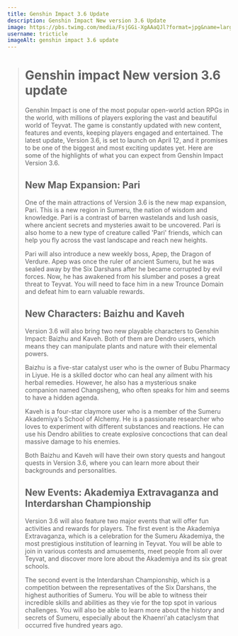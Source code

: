 ```yaml
---
title: Genshin Impact 3.6 Update
description: Genshin Impact New version 3.6 Update
image: https://pbs.twimg.com/media/FsjGGi-XgAAaQJl?format=jpg&name=large
username: tricticle
imageAlt: genshin impact 3.6 update
---
```

> # Genshin impact New version 3.6 update
>
> Genshin Impact is one of the most popular open-world action RPGs in the world, with millions of players exploring the vast and beautiful world of Teyvat. The game is constantly updated with new content, features and events, keeping players engaged and entertained. The latest update, Version 3.6, is set to launch on April 12, and it promises to be one of the biggest and most exciting updates yet. Here are some of the highlights of what you can expect from Genshin Impact Version 3.6.
>
> ## New Map Expansion: Pari
>
> One of the main attractions of Version 3.6 is the new map expansion, Pari. This is a new region in Sumeru, the nation of wisdom and knowledge. Pari is a contrast of barren wastelands and lush oasis, where ancient secrets and mysteries await to be uncovered. Pari is also home to a new type of creature called 'Pari' friends, which can help you fly across the vast landscape and reach new heights.
>
> Pari will also introduce a new weekly boss, Apep, the Dragon of Verdure. Apep was once the ruler of ancient Sumeru, but he was sealed away by the Six Darshans after he became corrupted by evil forces. Now, he has awakened from his slumber and poses a great threat to Teyvat. You will need to face him in a new Trounce Domain and defeat him to earn valuable rewards.
>
> ## New Characters: Baizhu and Kaveh
>
> Version 3.6 will also bring two new playable characters to Genshin Impact: Baizhu and Kaveh. Both of them are Dendro users, which means they can manipulate plants and nature with their elemental powers.
>
> Baizhu is a five-star catalyst user who is the owner of Bubu Pharmacy in Liyue. He is a skilled doctor who can heal any ailment with his herbal remedies. However, he also has a mysterious snake companion named Changsheng, who often speaks for him and seems to have a hidden agenda.
>
> Kaveh is a four-star claymore user who is a member of the Sumeru Akademiya's School of Alchemy. He is a passionate researcher who loves to experiment with different substances and reactions. He can use his Dendro abilities to create explosive concoctions that can deal massive damage to his enemies.
>
> Both Baizhu and Kaveh will have their own story quests and hangout quests in Version 3.6, where you can learn more about their backgrounds and personalities.
>
> ## New Events: Akademiya Extravaganza and Interdarshan Championship
>
> Version 3.6 will also feature two major events that will offer fun activities and rewards for players. The first event is the Akademiya Extravaganza, which is a celebration for the Sumeru Akademiya, the most prestigious institution of learning in Teyvat. You will be able to join in various contests and amusements, meet people from all over Teyvat, and discover more lore about the Akademiya and its six great schools.
>
> The second event is the Interdarshan Championship, which is a competition between the representatives of the Six Darshans, the highest authorities of Sumeru. You will be able to witness their incredible skills and abilities as they vie for the top spot in various challenges. You will also be able to learn more about the history and secrets of Sumeru, especially about the Khaenri'ah cataclysm that occurred five hundred years ago.